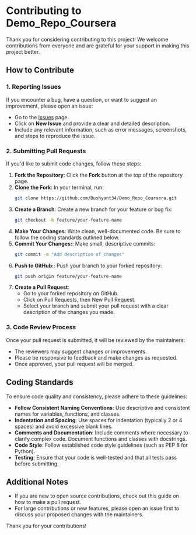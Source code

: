 # Contributing to Demo_Repo_Coursera

Thank you for considering contributing to this project! We welcome contributions from everyone and are grateful for your support in making this project better.

## How to Contribute

### 1. Reporting Issues
If you encounter a bug, have a question, or want to suggest an improvement, please open an issue:

- Go to the [Issues](https://github.com/Dushyant34/Demo_Repo_Coursera/issues) page.
- Click on **New Issue** and provide a clear and detailed description.
- Include any relevant information, such as error messages, screenshots, and steps to reproduce the issue.

### 2. Submitting Pull Requests
If you'd like to submit code changes, follow these steps:

1. **Fork the Repository**: Click the **Fork** button at the top of the repository page.
2. **Clone the Fork**: In your terminal, run:
   ```bash
   git clone https://github.com/Dushyant34/Demo_Repo_Coursera.git
3. **Create a Branch**: Create a new branch for your feature or bug fix:
   ```bash
   git checkout -b feature/your-feature-name
4. **Make Your Changes**: Write clean, well-documented code. Be sure to follow the coding standards outlined below.
5. **Commit Your Changes:**: Make small, descriptive commits:
   ```bash
   git commit -m "Add description of changes"
6. **Push to GitHub:**: Push your branch to your forked repository:
   ```bash
   git push origin feature/your-feature-name
7. **Create a Pull Request**:
   - Go to your forked repository on GitHub.
   - Click on Pull Requests, then New Pull Request.
   - Select your branch and submit your pull request with a clear description of the changes you made.

### 3. Code Review Process
Once your pull request is submitted, it will be reviewed by the maintainers:

- The reviewers may suggest changes or improvements.
- Please be responsive to feedback and make changes as requested.
- Once approved, your pull request will be merged.

## Coding Standards
To ensure code quality and consistency, please adhere to these guidelines:

- **Follow Consistent Naming Conventions**: Use descriptive and consistent names for variables, functions, and classes.
- **Indentation and Spacing**: Use spaces for indentation (typically 2 or 4 spaces) and avoid excessive blank lines.
- **Comments and Documentation**: Include comments where necessary to clarify complex code. Document functions and classes with docstrings.
- **Code Style**: Follow established code style guidelines (such as PEP 8 for Python).
- **Testing**: Ensure that your code is well-tested and that all tests pass before submitting.

## Additional Notes

- If you are new to open source contributions, check out this guide on how to make a pull request.
- For large contributions or new features, please open an issue first to discuss your proposed changes with the maintainers.

Thank you for your contributions!
